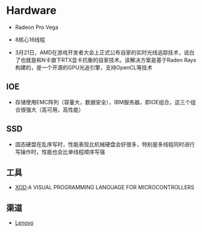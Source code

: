# Hardware

* Radeon Pro Vega

* 8核心16线程
* 3月21日，AMD在游戏开发者大会上正式公布自家的实时光线追踪技术，说白了也就是和N卡旗下RTX显卡抗衡的自家技术。该解决方案是基于Raden Rays构建的，是一个开源的GPU光追引擎，支持OpenCL等技术


## IOE

* 存储使用EMC阵列（容量大，数据安全），IBM服务器，即IOE组合，这三个组合很强大（高可用，高性能）

## SSD

* 固态硬盘在乱序写时，性能表现比机械硬盘会好很多，特别是多线程同时进行写操作时，性能也会比单线程顺序写强

## 工具

* [XOD](https://xod.io/):A VISUAL PROGRAMMING LANGUAGE FOR MICROCONTROLLERS

## 渠道

* [Lenovo](https://www.corporateperks.com/)

